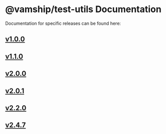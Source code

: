 # @vamship/test-utils Documentation

Documentation for specific releases can be found here:

## [v1.0.0](./@vamship/test-utils/1.0.0/index.html)
## [v1.1.0](./@vamship/test-utils/1.1.0/index.html)
## [v2.0.0](./@vamship/test-utils/2.0.0/index.html)
## [v2.0.1](./@vamship/test-utils/2.0.1/index.html)
## [v2.2.0](./@vamship/test-utils/2.2.0/index.html)
## [v2.4.7](./@vamship/test-utils/2.4.7/index.html)
